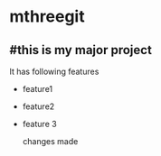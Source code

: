 # mthreegit
#this is my major project
---
It has following features
- feature1
- feature2
- feature 3

  changes made
